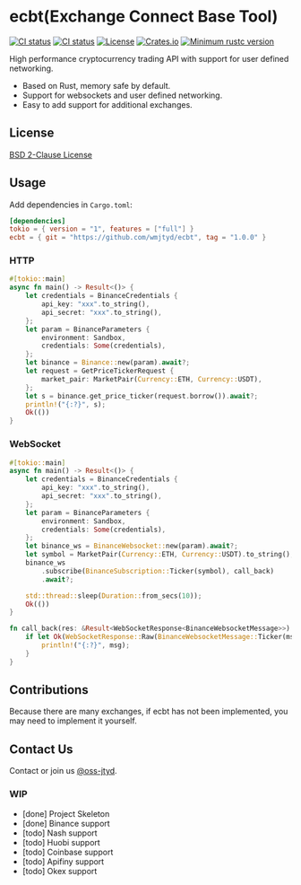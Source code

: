 # ecbt(Exchange Connect Base Tool)
[![CI status](https://github.com/wmjtyd/ecbt/actions/workflows/build.yml/badge.svg)](https://github.com/wmjtyd/ecbt/actions?query=workflow%3ABuild+branch%3Amain)
[![CI status](https://github.com/wmjtyd/ecbt/actions/workflows/security.yml/badge.svg)](https://github.com/wmjtyd/ecbt/actions?query=workflow%3ASecurity)
[![License](https://img.shields.io/badge/License-BSD_2--Clause-orange.svg)](https://opensource.org/licenses/BSD-2-Clause)
[![Crates.io](https://img.shields.io/crates/v/ecbt.svg)](https://crates.io/crates/ecbt)
[![Minimum rustc version](https://img.shields.io/badge/rustc-1.54+-lightgray.svg)](https://github.com/wmjtyd/ecbt)

High performance cryptocurrency trading API with support for user defined networking.

* Based on Rust, memory safe by default.
* Support for websockets and user defined networking.
* Easy to add support for additional exchanges.

## License

[BSD 2-Clause License](https://opensource.org/licenses/BSD-2-Clause)


## Usage

Add dependencies in `Cargo.toml`:

```toml
[dependencies]
tokio = { version = "1", features = ["full"] }
ecbt = { git = "https://github.com/wmjtyd/ecbt", tag = "1.0.0" }
```

### HTTP

```rust
#[tokio::main]
async fn main() -> Result<()> {
    let credentials = BinanceCredentials {
        api_key: "xxx".to_string(),
        api_secret: "xxx".to_string(),
    };
    let param = BinanceParameters {
        environment: Sandbox,
        credentials: Some(credentials),
    };
    let binance = Binance::new(param).await?;
    let request = GetPriceTickerRequest {
        market_pair: MarketPair(Currency::ETH, Currency::USDT),
    };
    let s = binance.get_price_ticker(request.borrow()).await?;
    println!("{:?}", s);
    Ok(())
}
```

### WebSocket

```rust
#[tokio::main]
async fn main() -> Result<()> {
    let credentials = BinanceCredentials {
        api_key: "xxx".to_string(),
        api_secret: "xxx".to_string(),
    };
    let param = BinanceParameters {
        environment: Sandbox,
        credentials: Some(credentials),
    };
    let binance_ws = BinanceWebsocket::new(param).await?;
    let symbol = MarketPair(Currency::ETH, Currency::USDT).to_string();
    binance_ws
        .subscribe(BinanceSubscription::Ticker(symbol), call_back)
        .await?;

    std::thread::sleep(Duration::from_secs(10));
    Ok(())
}

fn call_back(res: &Result<WebSocketResponse<BinanceWebsocketMessage>>) {
    if let Ok(WebSocketResponse::Raw(BinanceWebsocketMessage::Ticker(msg))) = res {
        println!("{:?}", msg);
    }
}
```

## Contributions

Because there are many exchanges, if ecbt has not been implemented, you may need to implement it yourself.

## Contact Us

Contact or join us [@oss-jtyd](https://github.com/oss-jtyd).

### WIP

- [done] Project Skeleton
- [done] Binance support
- [todo] Nash support
- [todo] Huobi support
- [todo] Coinbase support
- [todo] Apifiny support
- [todo] Okex support